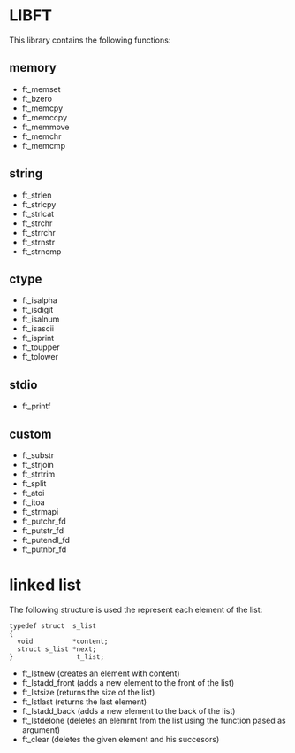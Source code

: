 # LIBFT

This library contains the following functions:

## memory

 - ft_memset
 - ft_bzero
 - ft_memcpy
 - ft_memccpy
 - ft_memmove
 - ft_memchr
 - ft_memcmp

## string

 - ft_strlen
 - ft_strlcpy
 - ft_strlcat
 - ft_strchr
 - ft_strrchr
 - ft_strnstr
 - ft_strncmp
 
 ## ctype

 - ft_isalpha
 - ft_isdigit
 - ft_isalnum
 - ft_isascii
 - ft_isprint
 - ft_toupper
 - ft_tolower

 ## stdio

 - ft_printf
    
## custom

 - ft_substr
 - ft_strjoin
 - ft_strtrim
 - ft_split
 - ft_atoi
 - ft_itoa
 - ft_strmapi
 - ft_putchr_fd
 - ft_putstr_fd
 - ft_putendl_fd
 - ft_putnbr_fd

# linked list
    
The following structure is used the represent each element of the list:
   
```
typedef struct  s_list
{   
  void          *content;
  struct s_list *next;
}                t_list;
```

 - ft_lstnew (creates an element with content)
 - ft_lstadd_front (adds a new element to the front of the list)
 - ft_lstsize (returns the size of the list)
 - ft_lstlast (returns the last element)
 - ft_lstadd_back (adds a new element to the back of the list)
 - ft_lstdelone (deletes an elemrnt from the list using the function pased as argument)
 - ft_clear (deletes the given element and his succesors)
